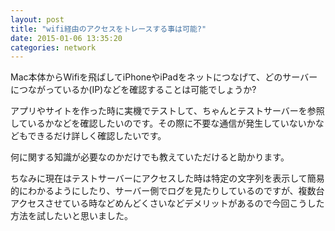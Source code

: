 ```yaml
---
layout: post
title: "wifi経由のアクセスをトレースする事は可能?"
date: 2015-01-06 13:35:20
categories: network
---
```

<p>Mac本体からWifiを飛ばしてiPhoneやiPadをネットにつなげて、どのサーバーにつながっているか(IP)などを確認することは可能でしょうか?</p>

<p>アプリやサイトを作った時に実機でテストして、ちゃんとテストサーバーを参照しているかなどを確認したいのです。その際に不要な通信が発生していないかなどもできるだけ詳しく確認したいです。</p>

<p>何に関する知識が必要なのかだけでも教えていただけると助かります。</p>

<p>ちなみに現在はテストサーバーにアクセスした時は特定の文字列を表示して簡易的にわかるようにしたり、サーバー側でログを見たりしているのですが、複数台アクセスさせている時などめんどくさいなどデメリットがあるので今回こうした方法を試したいと思いました。</p>
